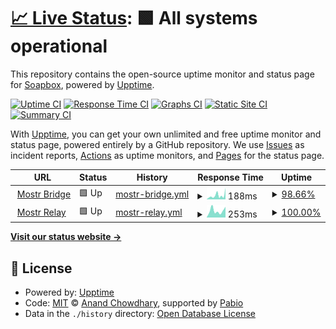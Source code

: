 # [📈 Live Status](https://demo.upptime.js.org): <!--live status--> **🟩 All systems operational**

This repository contains the open-source uptime monitor and status page for [Soapbox](https://soapbox.pub/), powered by [Upptime](https://github.com/upptime/upptime).

[![Uptime CI](https://github.com/soapbox-pub/mostr-uptime/workflows/Uptime%20CI/badge.svg)](https://github.com/soapbox-pub/mostr-uptime/actions?query=workflow%3A%22Uptime+CI%22)
[![Response Time CI](https://github.com/soapbox-pub/mostr-uptime/workflows/Response%20Time%20CI/badge.svg)](https://github.com/soapbox-pub/mostr-uptime/actions?query=workflow%3A%22Response+Time+CI%22)
[![Graphs CI](https://github.com/soapbox-pub/mostr-uptime/workflows/Graphs%20CI/badge.svg)](https://github.com/soapbox-pub/mostr-uptime/actions?query=workflow%3A%22Graphs+CI%22)
[![Static Site CI](https://github.com/soapbox-pub/mostr-uptime/workflows/Static%20Site%20CI/badge.svg)](https://github.com/soapbox-pub/mostr-uptime/actions?query=workflow%3A%22Static+Site+CI%22)
[![Summary CI](https://github.com/soapbox-pub/mostr-uptime/workflows/Summary%20CI/badge.svg)](https://github.com/soapbox-pub/mostr-uptime/actions?query=workflow%3A%22Summary+CI%22)

With [Upptime](https://upptime.js.org), you can get your own unlimited and free uptime monitor and status page, powered entirely by a GitHub repository. We use [Issues](https://github.com/soapbox-pub/mostr-uptime/issues) as incident reports, [Actions](https://github.com/soapbox-pub/mostr-uptime/actions) as uptime monitors, and [Pages](https://demo.upptime.js.org) for the status page.

<!--start: status pages-->
<!-- This summary is generated by Upptime (https://github.com/upptime/upptime) -->
<!-- Do not edit this manually, your changes will be overwritten -->
<!-- prettier-ignore -->
| URL | Status | History | Response Time | Uptime |
| --- | ------ | ------- | ------------- | ------ |
| <img alt="" src="https://icons.duckduckgo.com/ip3/mostr.pub.ico" height="13"> [Mostr Bridge](https://mostr.pub/api/healthcheck) | 🟩 Up | [mostr-bridge.yml](https://github.com/soapbox-pub/mostr-uptime/commits/HEAD/history/mostr-bridge.yml) | <details><summary><img alt="Response time graph" src="./graphs/mostr-bridge/response-time-week.png" height="20"> 188ms</summary><br><a href="https://uptime.mostr.pub/history/mostr-bridge"><img alt="Response time 392" src="https://img.shields.io/endpoint?url=https%3A%2F%2Fraw.githubusercontent.com%2Fsoapbox-pub%2Fmostr-uptime%2FHEAD%2Fapi%2Fmostr-bridge%2Fresponse-time.json"></a><br><a href="https://uptime.mostr.pub/history/mostr-bridge"><img alt="24-hour response time 184" src="https://img.shields.io/endpoint?url=https%3A%2F%2Fraw.githubusercontent.com%2Fsoapbox-pub%2Fmostr-uptime%2FHEAD%2Fapi%2Fmostr-bridge%2Fresponse-time-day.json"></a><br><a href="https://uptime.mostr.pub/history/mostr-bridge"><img alt="7-day response time 188" src="https://img.shields.io/endpoint?url=https%3A%2F%2Fraw.githubusercontent.com%2Fsoapbox-pub%2Fmostr-uptime%2FHEAD%2Fapi%2Fmostr-bridge%2Fresponse-time-week.json"></a><br><a href="https://uptime.mostr.pub/history/mostr-bridge"><img alt="30-day response time 304" src="https://img.shields.io/endpoint?url=https%3A%2F%2Fraw.githubusercontent.com%2Fsoapbox-pub%2Fmostr-uptime%2FHEAD%2Fapi%2Fmostr-bridge%2Fresponse-time-month.json"></a><br><a href="https://uptime.mostr.pub/history/mostr-bridge"><img alt="1-year response time 392" src="https://img.shields.io/endpoint?url=https%3A%2F%2Fraw.githubusercontent.com%2Fsoapbox-pub%2Fmostr-uptime%2FHEAD%2Fapi%2Fmostr-bridge%2Fresponse-time-year.json"></a></details> | <details><summary><a href="https://uptime.mostr.pub/history/mostr-bridge">98.66%</a></summary><a href="https://uptime.mostr.pub/history/mostr-bridge"><img alt="All-time uptime 99.24%" src="https://img.shields.io/endpoint?url=https%3A%2F%2Fraw.githubusercontent.com%2Fsoapbox-pub%2Fmostr-uptime%2FHEAD%2Fapi%2Fmostr-bridge%2Fuptime.json"></a><br><a href="https://uptime.mostr.pub/history/mostr-bridge"><img alt="24-hour uptime 91.20%" src="https://img.shields.io/endpoint?url=https%3A%2F%2Fraw.githubusercontent.com%2Fsoapbox-pub%2Fmostr-uptime%2FHEAD%2Fapi%2Fmostr-bridge%2Fuptime-day.json"></a><br><a href="https://uptime.mostr.pub/history/mostr-bridge"><img alt="7-day uptime 98.66%" src="https://img.shields.io/endpoint?url=https%3A%2F%2Fraw.githubusercontent.com%2Fsoapbox-pub%2Fmostr-uptime%2FHEAD%2Fapi%2Fmostr-bridge%2Fuptime-week.json"></a><br><a href="https://uptime.mostr.pub/history/mostr-bridge"><img alt="30-day uptime 99.15%" src="https://img.shields.io/endpoint?url=https%3A%2F%2Fraw.githubusercontent.com%2Fsoapbox-pub%2Fmostr-uptime%2FHEAD%2Fapi%2Fmostr-bridge%2Fuptime-month.json"></a><br><a href="https://uptime.mostr.pub/history/mostr-bridge"><img alt="1-year uptime 99.24%" src="https://img.shields.io/endpoint?url=https%3A%2F%2Fraw.githubusercontent.com%2Fsoapbox-pub%2Fmostr-uptime%2FHEAD%2Fapi%2Fmostr-bridge%2Fuptime-year.json"></a></details>
| <img alt="" src="https://icons.duckduckgo.com/ip3/relay.mostr.pub.ico" height="13"> [Mostr Relay](https://relay.mostr.pub/) | 🟩 Up | [mostr-relay.yml](https://github.com/soapbox-pub/mostr-uptime/commits/HEAD/history/mostr-relay.yml) | <details><summary><img alt="Response time graph" src="./graphs/mostr-relay/response-time-week.png" height="20"> 253ms</summary><br><a href="https://uptime.mostr.pub/history/mostr-relay"><img alt="Response time 283" src="https://img.shields.io/endpoint?url=https%3A%2F%2Fraw.githubusercontent.com%2Fsoapbox-pub%2Fmostr-uptime%2FHEAD%2Fapi%2Fmostr-relay%2Fresponse-time.json"></a><br><a href="https://uptime.mostr.pub/history/mostr-relay"><img alt="24-hour response time 424" src="https://img.shields.io/endpoint?url=https%3A%2F%2Fraw.githubusercontent.com%2Fsoapbox-pub%2Fmostr-uptime%2FHEAD%2Fapi%2Fmostr-relay%2Fresponse-time-day.json"></a><br><a href="https://uptime.mostr.pub/history/mostr-relay"><img alt="7-day response time 253" src="https://img.shields.io/endpoint?url=https%3A%2F%2Fraw.githubusercontent.com%2Fsoapbox-pub%2Fmostr-uptime%2FHEAD%2Fapi%2Fmostr-relay%2Fresponse-time-week.json"></a><br><a href="https://uptime.mostr.pub/history/mostr-relay"><img alt="30-day response time 227" src="https://img.shields.io/endpoint?url=https%3A%2F%2Fraw.githubusercontent.com%2Fsoapbox-pub%2Fmostr-uptime%2FHEAD%2Fapi%2Fmostr-relay%2Fresponse-time-month.json"></a><br><a href="https://uptime.mostr.pub/history/mostr-relay"><img alt="1-year response time 283" src="https://img.shields.io/endpoint?url=https%3A%2F%2Fraw.githubusercontent.com%2Fsoapbox-pub%2Fmostr-uptime%2FHEAD%2Fapi%2Fmostr-relay%2Fresponse-time-year.json"></a></details> | <details><summary><a href="https://uptime.mostr.pub/history/mostr-relay">100.00%</a></summary><a href="https://uptime.mostr.pub/history/mostr-relay"><img alt="All-time uptime 99.77%" src="https://img.shields.io/endpoint?url=https%3A%2F%2Fraw.githubusercontent.com%2Fsoapbox-pub%2Fmostr-uptime%2FHEAD%2Fapi%2Fmostr-relay%2Fuptime.json"></a><br><a href="https://uptime.mostr.pub/history/mostr-relay"><img alt="24-hour uptime 100.00%" src="https://img.shields.io/endpoint?url=https%3A%2F%2Fraw.githubusercontent.com%2Fsoapbox-pub%2Fmostr-uptime%2FHEAD%2Fapi%2Fmostr-relay%2Fuptime-day.json"></a><br><a href="https://uptime.mostr.pub/history/mostr-relay"><img alt="7-day uptime 100.00%" src="https://img.shields.io/endpoint?url=https%3A%2F%2Fraw.githubusercontent.com%2Fsoapbox-pub%2Fmostr-uptime%2FHEAD%2Fapi%2Fmostr-relay%2Fuptime-week.json"></a><br><a href="https://uptime.mostr.pub/history/mostr-relay"><img alt="30-day uptime 100.00%" src="https://img.shields.io/endpoint?url=https%3A%2F%2Fraw.githubusercontent.com%2Fsoapbox-pub%2Fmostr-uptime%2FHEAD%2Fapi%2Fmostr-relay%2Fuptime-month.json"></a><br><a href="https://uptime.mostr.pub/history/mostr-relay"><img alt="1-year uptime 99.77%" src="https://img.shields.io/endpoint?url=https%3A%2F%2Fraw.githubusercontent.com%2Fsoapbox-pub%2Fmostr-uptime%2FHEAD%2Fapi%2Fmostr-relay%2Fuptime-year.json"></a></details>

<!--end: status pages-->

[**Visit our status website →**](https://demo.upptime.js.org)

## 📄 License

- Powered by: [Upptime](https://github.com/upptime/upptime)
- Code: [MIT](./LICENSE) © [Anand Chowdhary](https://anandchowdhary.com), supported by [Pabio](https://pabio.com)
- Data in the `./history` directory: [Open Database License](https://opendatacommons.org/licenses/odbl/1-0/)
